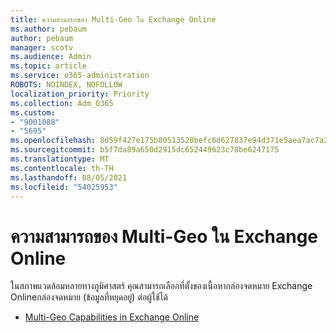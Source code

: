 ```yaml
---
title: ความสามารถของ Multi-Geo ใน Exchange Online
ms.author: pebaum
author: pebaum
manager: scotv
ms.audience: Admin
ms.topic: article
ms.service: o365-administration
ROBOTS: NOINDEX, NOFOLLOW
localization_priority: Priority
ms.collection: Adm_O365
ms.custom:
- "9001088"
- "5695"
ms.openlocfilehash: 8d59f427e175b80513520befc6d627837e94d371e5aea7ac7a2ffb19645ce479
ms.sourcegitcommit: b5f7da89a650d2915dc652449623c78be6247175
ms.translationtype: MT
ms.contentlocale: th-TH
ms.lasthandoff: 08/05/2021
ms.locfileid: "54025953"
---
```

# <a name="multi-geo-capabilities-in-exchange-online"></a>ความสามารถของ Multi-Geo ใน Exchange Online

ในสภาพแวดล้อมหลายทางภูมิศาสตร์ คุณสามารถเลือกที่ตั้งของเนื้อหากล่องจดหมาย Exchange Onlineกล่องจดหมาย (ข้อมูลที่หยุดอยู่) ต่อผู้ใช้ได้
- [Multi-Geo Capabilities in Exchange Online](https://docs.microsoft.com/office365/enterprise/multi-geo-capabilities-in-exchange-online)
